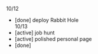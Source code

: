 10/12
  - [done] deploy Rabbit Hole  
10/13
  - [active] job hunt
  - [active] polished personal page
  - [done] 
